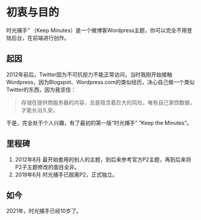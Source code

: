 # 初衷与目的

时光捕手” （Keep Minutes）是一个微博客Wordpress主题，你可以完全不用登陆后台，在前端进行创作。



## 起因

2012年前后，Twitter因为不可抗拒力不能正常访问，当时我刚开始接触Wordpress，因为Blogspot、Wordpress.com的类似经历，决心自己做一个类似Twitter的东西，因为我坚信：

> 存储在提供商服务器的内容，总是隐含着巨大的风险，唯有自己掌控数据，才能长治久安。

于是，完全处于个人兴趣，有了最初的第一版“时光捕手” “Keep the Minutes”。



## 里程碑

1. 2012年8月 最开始套用的别人的主题，到后来参考官方P2主题，再到后来将P2子主题修改的面目全非。
2. 2019年6月 时光捕手已脱离P2，正式独立。



## 如今

2021年，时光捕手已经10岁了。